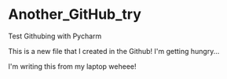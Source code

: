 # Another_GitHub_try
Test Githubing with Pycharm

This is a new file that I created in the Github!
I'm getting hungry...

I'm writing this from my laptop weheee!